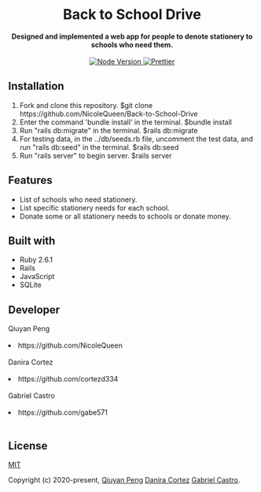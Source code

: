<h1 align="center">Back to School Drive</h1>

<div align="center" size="12">
  <strong>
    Designed and implemented a web app for people to denote stationery to schools who need them.
  </strong>
</div>

<br>

<div align="center">
  <a href="https://nodejs.org/en/">
    <img src="https://img.shields.io/badge/node-%3E%3D%208.0.0-green.svg" alt="Node Version">
  </a>
  <a href="https://nicelinks.site/post/5c16083e819ae45de1453caa">
    <img src="https://img.shields.io/badge/code_style-prettier-ff69b4.svg?style=flat" alt="Prettier">
  </a>
</div>

## Installation

<ol>
  <li>Fork and clone this repository. $git clone https://github.com/NicoleQueen/Back-to-School-Drive</li>
  <li>Enter the command 'bundle install' in the terminal. $bundle install</li>
  <li>Run "rails db:migrate" in the terminal. $rails db:migrate</li>
  <li>For testing data, in the ../db/seeds.rb file, uncomment the test data, and run "rails db:seed" in the terminal. $rails db:seed</li>
  <li>Run "rails server" to begin server. $rails server</li>
</ol>

## Features
<ul>
  <li>List of schools who need stationery.</li>
  <li>List specific stationery needs for each school.</li>
  <li>Donate some or all stationery needs to schools or donate money.</li>
</ul>

## Built with

<ul>
  <li>Ruby 2.6.1</li>
  <li>Rails</li>
  <li>JavaScript</li>
  <li>SQLite</li>
</ul>

## Developer

<div>Qiuyan Peng<div><br>
<li>https://github.com/NicoleQueen</li><br>

<div>Danira Cortez<div><br>
<li>https://github.com/cortezd334</li><br>

<div>Gabriel Castro<div><br>
<li>https://github.com/gabe571</li><br>

## License

[MIT](http://opensource.org/licenses/MIT)

Copyright (c) 2020-present, [Qiuyan Peng](https://github.com/NicoleQueen)  [Danira Cortez](https://github.com/cortezd334)  [Gabriel Castro](https://github.com/gabe571).
